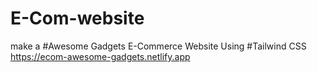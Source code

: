 # E-Com-website
make a #Awesome Gadgets E-Commerce Website Using #Tailwind CSS
https://ecom-awesome-gadgets.netlify.app
